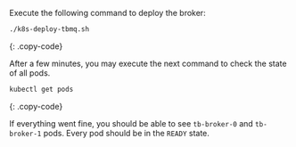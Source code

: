 Execute the following command to deploy the broker:

```bash
./k8s-deploy-tbmq.sh
```
{: .copy-code}

After a few minutes, you may execute the next command to check the state of all pods.

```bash
kubectl get pods
```
{: .copy-code}

If everything went fine, you should be able to see `tb-broker-0` and `tb-broker-1` pods. Every pod should be in the `READY` state.